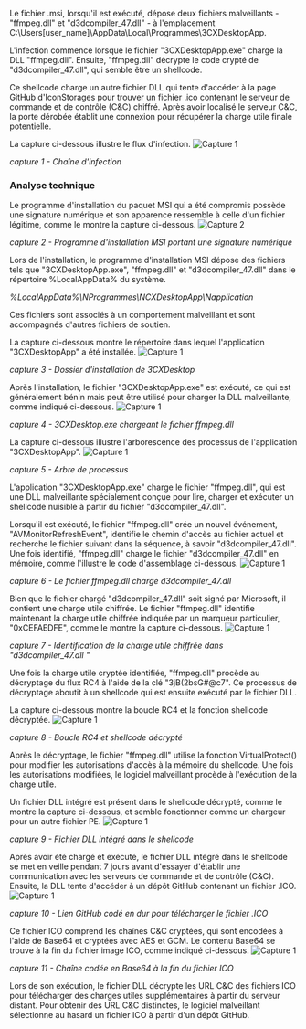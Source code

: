 Le fichier .msi, lorsqu'il est exécuté, dépose deux fichiers malveillants - "ffmpeg.dll" et "d3dcompiler_47.dll" - à l'emplacement C:\Users[user_name]\AppData\Local\Programmes\3CXDesktopApp\.

L'infection commence lorsque le fichier "3CXDesktopApp.exe" charge la DLL "ffmpeg.dll". Ensuite, "ffmpeg.dll" décrypte le code crypté de "d3dcompiler_47.dll", qui semble être un shellcode.

Ce shellcode charge un autre fichier DLL qui tente d'accéder à la page GitHub d'IconStorages pour trouver un fichier .ico contenant le serveur de commande et de contrôle (C&C) chiffré. Après avoir localisé le serveur C&C, la porte dérobée établit une connexion pour récupérer la charge utile finale potentielle.

La capture ci-dessous illustre le flux d'infection.
![Capture 1](./Images/capture1.png)

*capture 1 - Chaîne d'infection*

### Analyse technique

Le programme d'installation du paquet MSI qui a été compromis possède une signature numérique et son apparence ressemble à celle d'un fichier légitime, comme le montre la capture ci-dessous.
![Capture 2](./Images/apture2.png)

*capture 2 - Programme d'installation MSI portant une signature numérique*

Lors de l'installation, le programme d'installation MSI dépose des fichiers tels que "3CXDesktopApp.exe", "ffmpeg.dll" et "d3dcompiler_47.dll" dans le répertoire %LocalAppData% du système.

*%LocalAppData%\NProgrammes\NCXDesktopApp\Napplication*

Ces fichiers sont associés à un comportement malveillant et sont accompagnés d'autres fichiers de soutien.

La capture ci-dessous montre le répertoire dans lequel l'application "3CXDesktopApp" a été installée.
![Capture 1](./Images/capture3.png)

*capture 3 - Dossier d'installation de 3CXDesktop*

Après l'installation, le fichier "3CXDesktopApp.exe" est exécuté, ce qui est généralement bénin mais peut être utilisé pour charger la DLL malveillante, comme indiqué ci-dessous.
![Capture 1](./Images/capture4.png)

*capture 4 - 3CXDesktop.exe chargeant le fichier ffmpeg.dll*

La capture ci-dessous illustre l'arborescence des processus de l'application "3CXDesktopApp".
![Capture 1](./Images/capture5.png)

*capture 5 - Arbre de processus*

L'application "3CXDesktopApp.exe" charge le fichier "ffmpeg.dll", qui est une DLL malveillante spécialement conçue pour lire, charger et exécuter un shellcode nuisible à partir du fichier "d3dcompiler_47.dll".

Lorsqu'il est exécuté, le fichier "ffmpeg.dll" crée un nouvel événement, "AVMonitorRefreshEvent", identifie le chemin d'accès au fichier actuel et recherche le fichier suivant dans la séquence, à savoir "d3dcompiler_47.dll". Une fois identifié, "ffmpeg.dll" charge le fichier "d3dcompiler_47.dll" en mémoire, comme l'illustre le code d'assemblage ci-dessous.
![Capture 1](./Images/capture6.png)

*capture 6 - Le fichier ffmpeg.dll charge d3dcompiler_47.dll*

Bien que le fichier chargé "d3dcompiler_47.dll" soit signé par Microsoft, il contient une charge utile chiffrée. Le fichier "ffmpeg.dll" identifie maintenant la charge utile chiffrée indiquée par un marqueur particulier, "0xCEFAEDFE", comme le montre la capture ci-dessous.
![Capture 1](./Images/capture7.png)

*capture 7 - Identification de la charge utile chiffrée dans "d3dcompiler_47.dll "*

Une fois la charge utile cryptée identifiée, "ffmpeg.dll" procède au décryptage du flux RC4 à l'aide de la clé "3jB(2bsG#@c7". Ce processus de décryptage aboutit à un shellcode qui est ensuite exécuté par le fichier DLL.

La capture ci-dessous montre la boucle RC4 et la fonction shellcode décryptée.
![Capture 1](./Images/capture8.png)

*capture 8 - Boucle RC4 et shellcode décrypté*

Après le décryptage, le fichier "ffmpeg.dll" utilise la fonction VirtualProtect() pour modifier les autorisations d'accès à la mémoire du shellcode. Une fois les autorisations modifiées, le logiciel malveillant procède à l'exécution de la charge utile.

Un fichier DLL intégré est présent dans le shellcode décrypté, comme le montre la capture ci-dessous, et semble fonctionner comme un chargeur pour un autre fichier PE.
![Capture 1](./Images/capture9.png)

*capture 9 - Fichier DLL intégré dans le shellcode*

Après avoir été chargé et exécuté, le fichier DLL intégré dans le shellcode se met en veille pendant 7 jours avant d'essayer d'établir une communication avec les serveurs de commande et de contrôle (C&C). Ensuite, la DLL tente d'accéder à un dépôt GitHub contenant un fichier .ICO.
![Capture 1](./Images/capture10.png)

*capture 10 - Lien GitHub codé en dur pour télécharger le fichier .ICO*

Ce fichier ICO comprend les chaînes C&C cryptées, qui sont encodées à l'aide de Base64 et cryptées avec AES et GCM. Le contenu Base64 se trouve à la fin du fichier image ICO, comme indiqué ci-dessous.
![Capture 1](./Images/capture11.png)

*capture 11 - Chaîne codée en Base64 à la fin du fichier ICO*

Lors de son exécution, le fichier DLL décrypte les URL C&C des fichiers ICO pour télécharger des charges utiles supplémentaires à partir du serveur distant. Pour obtenir des URL C&C distinctes, le logiciel malveillant sélectionne au hasard un fichier ICO à partir d'un dépôt GitHub.
